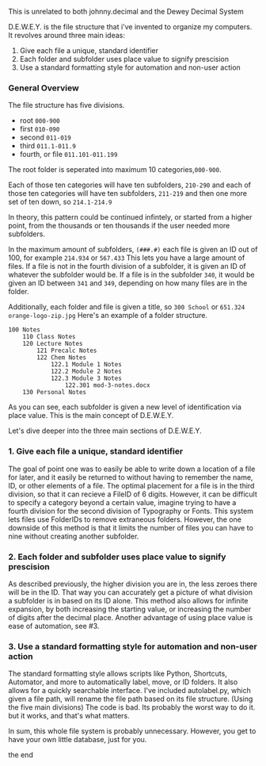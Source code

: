 This is unrelated to both johnny.decimal and the Dewey Decimal System

D.E.W.E.Y. is the file structure that i've invented to organize my computers. It revolves around three main ideas:
  1. Give each file a unique, standard identifier
  2. Each folder and subfolder uses place value to signify prescision
  3. Use a standard formatting style for automation and non-user action

### General Overview

The file structure has five divisions.
- root `000-900`
- first `010-090`
- second `011-019`
- third `011.1-011.9`
- fourth, or file `011.101-011.199`


The root folder is seperated into maximum 10 categories,`000-900`.

Each of those ten categories will have ten subfolders, `210-290`
and each of those ten categories will have ten subfolders, `211-219`
and then one more set of ten down, so `214.1-214.9`

In theory, this pattern could be continued infintely, or started from a higher point, from the thousands or ten thousands if the user needed more subfolders.



In the maximum amount of subfolders, `(###.#)` each file is given an ID out of 100, for example
`214.934` or `567.433`
This lets you have a large amount of files. If a file is not in the fourth division of a subfolder, it is given an ID of whatever the subfolder would be. 
If a file is in the subfolder `340`, it would be given an ID between `341` and `349`, depending on how many files are in the folder.

Additionally, each folder and file is given a title, so `300 School` or `651.324 orange-logo-zip.jpg`
Here's an example of a folder structure.
```
100 Notes
	110 Class Notes
	120 Lecture Notes
		121 Precalc Notes
		122 Chem Notes
			122.1 Module 1 Notes
			122.2 Module 2 Notes
			122.3 Module 3 Notes
				122.301 mod-3-notes.docx
	130 Personal Notes
```
As you can see, each subfolder is given a new level of identification via place value. This is the main concept of D.E.W.E.Y.

Let's dive deeper into the three main sections of D.E.W.E.Y.


### 1. Give each file a unique, standard identifier
The goal of point one was to easily be able to write down a location of a file for later, and it easily be returned to without having to remember the name, ID, or other elements of a file. The optimal placement for a file is in the third division, so that it can recieve a FileID of 6 digits. However, it can be difficult to specify a category beyond a certain value, imagine trying to have a fourth division for the second division of Typography or Fonts.
This system lets files use FolderIDs to remove extraneous folders. However, the one downside of this method is that it limits the number of files you can have to nine without creating another subfolder.

### 2. Each folder and subfolder uses place value to signify prescision
As described previously, the higher division you are in, the less zeroes there will be in the ID. That way you can accurately get a picture of what division a subfolder is in based on its ID alone. This method also allows for infinite expansion, by both increasing the starting value, or increasing the number of digits after the decimal place. Another advantage of using place value is ease of automation, see #3.

### 3. Use a standard formatting style for automation and non-user action
The standard formatting style allows scripts like Python, Shortcuts, Automator, and more to automatically label, move, or ID folders. It also allows for a quickly searchable interface. I've included autolabel.py, which given a file path, will rename the file path based on its file structure. (Using the five main divisions) The code is bad. Its probably the worst way to do it. but it works, and that's what matters.

In sum, this whole file system is probably unnecessary. However, you get to have your own little database, just for you.

the end
